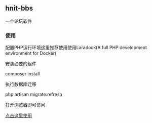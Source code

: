 ## hnit-bbs
一个论坛软件  

### 使用  
配置PHP运行环境这里推荐使用使用Laradock(A full PHP development environment for Docker)

安装必要的组件 

composer install  

执行数据库迁移  
  

php artisan migrate:refresh  



打开浏览器即可访问  

[点击这里使用](http://bbs.hnitoj.cn)